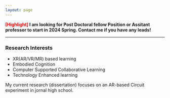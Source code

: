 ```yaml
---
layout: page
---
```


**<font color='red'>[Highlight]</font> I am looking for Post Doctoral fellow Position or Assitant professor to start in 2024 Spring. Contact me if you have any leads!**

---

### Research Interests

- XR(AR/VR/MR) based learning
- Embodied Cognition
- Computer Supported Collaborative Learning
- Technology Enhanced learning

My current research (dissertation) focuses on an AR-based Circuit experiment in jornal high school. 
<br>

